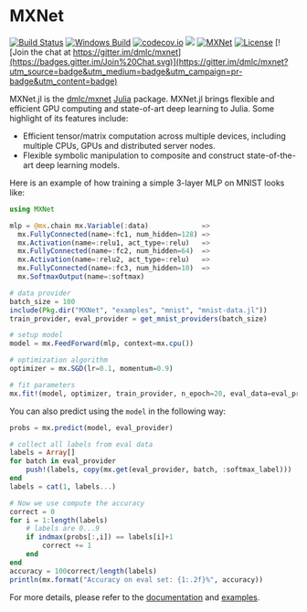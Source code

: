 # MXNet

[![Build Status](https://travis-ci.org/dmlc/MXNet.jl.svg?branch=master)](https://travis-ci.org/dmlc/MXNet.jl)
[![Windows Build](https://ci.appveyor.com/api/projects/status/re90njols2th2ide?svg=true)](https://ci.appveyor.com/project/pluskid/mxnet-jl)
[![codecov.io](https://codecov.io/github/dmlc/MXNet.jl/coverage.svg?branch=master)](https://codecov.io/github/dmlc/MXNet.jl?branch=master)
[![](https://img.shields.io/badge/docs-latest-blue.svg)](https://dmlc.github.io/MXNet.jl/latest)
[![MXNet](http://pkg.julialang.org/badges/MXNet_0.4.svg)](http://pkg.julialang.org/?pkg=MXNet)
[![License](http://dmlc.github.io/img/apache2.svg)](LICENSE.md)
[![Join the chat at https://gitter.im/dmlc/mxnet](https://badges.gitter.im/Join%20Chat.svg)](https://gitter.im/dmlc/mxnet?utm_source=badge&utm_medium=badge&utm_campaign=pr-badge&utm_content=badge)


MXNet.jl is the [dmlc/mxnet](https://github.com/dmlc/mxnet) [Julia](http://julialang.org/) package. MXNet.jl brings flexible and efficient GPU computing and state-of-art deep learning to Julia. Some highlight of its features include:

* Efficient tensor/matrix computation across multiple devices, including multiple CPUs, GPUs and distributed server nodes.
* Flexible symbolic manipulation to composite and construct state-of-the-art deep learning models.

Here is an example of how training a simple 3-layer MLP on MNIST looks like:

```julia
using MXNet

mlp = @mx.chain mx.Variable(:data)             =>
  mx.FullyConnected(name=:fc1, num_hidden=128) =>
  mx.Activation(name=:relu1, act_type=:relu)   =>
  mx.FullyConnected(name=:fc2, num_hidden=64)  =>
  mx.Activation(name=:relu2, act_type=:relu)   =>
  mx.FullyConnected(name=:fc3, num_hidden=10)  =>
  mx.SoftmaxOutput(name=:softmax)

# data provider
batch_size = 100
include(Pkg.dir("MXNet", "examples", "mnist", "mnist-data.jl"))
train_provider, eval_provider = get_mnist_providers(batch_size)

# setup model
model = mx.FeedForward(mlp, context=mx.cpu())

# optimization algorithm
optimizer = mx.SGD(lr=0.1, momentum=0.9)

# fit parameters
mx.fit!(model, optimizer, train_provider, n_epoch=20, eval_data=eval_provider)
```

You can also predict using the `model` in the following way:

```julia
probs = mx.predict(model, eval_provider)

# collect all labels from eval data
labels = Array[]
for batch in eval_provider
    push!(labels, copy(mx.get(eval_provider, batch, :softmax_label)))
end
labels = cat(1, labels...)

# Now we use compute the accuracy
correct = 0
for i = 1:length(labels)
    # labels are 0...9
    if indmax(probs[:,i]) == labels[i]+1
        correct += 1
    end
end
accuracy = 100correct/length(labels)
println(mx.format("Accuracy on eval set: {1:.2f}%", accuracy))
```

For more details, please refer to the [documentation](https://dmlc.github.io/MXNet.jl/latest) and [examples](examples).
